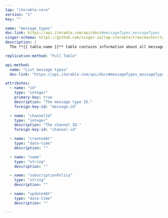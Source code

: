 ```yaml
---
tap: "iterable-core"
version: "1"
key: ""

name: "message_types"
doc-link: https://api.iterable.com/api/docs#messageTypes_messageTypes
singer-schema: https://github.com/singer-io/tap-iterable/tree/master/tap_iterable/schemas/message_types.json
description: |
  The **{{ table.name }}** table contains information about all message types within your {{ integration.display_name }} project.

replication-method: "Full Table"

api-method:
  name: "List message types"
  doc-link: "https://api.iterable.com/api/docs#messageTypes_messageTypes"

attributes:
  - name: "id"
    type: "integer"
    primary-key: true
    description: "The message type ID."
    foreign-key-id: "message-id"

  - name: "channelId"
    type: "integer"
    description: "The channel ID."
    foreign-key-id: "channel-id"

  - name: "createdAt"
    type: "date-time"
    description: ""

  - name: "name"
    type: "string"
    description: ""

  - name: "subscriptionPolicy"
    type: "string"
    description: ""

  - name: "updatedAt"
    type: "date-time"
    description: ""

---
```

